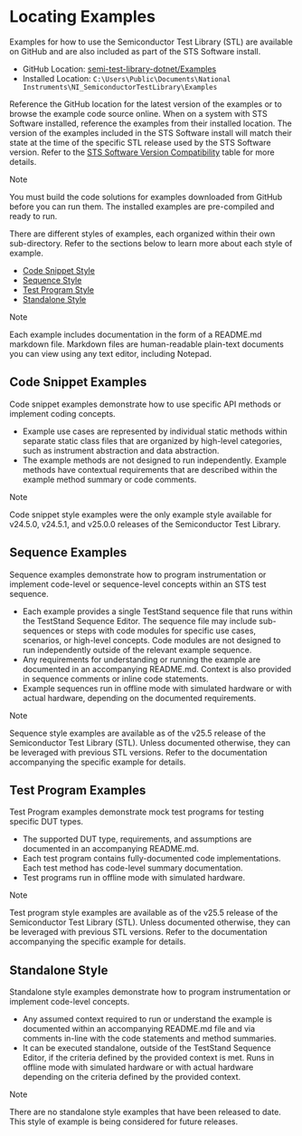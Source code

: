 # Locating Examples

Examples for how to use the Semiconductor Test Library (STL) are available on GitHub and are also included as part of the STS Software install.

- GitHub Location: [semi-test-library-dotnet/Examples](https://github.com/ni/semi-test-library-dotnet/tree/main/Examples/source)
- Installed Location: `C:\Users\Public\Documents\National Instruments\NI_SemiconductorTestLibrary\Examples`

Reference the GitHub location for the latest version of the examples or to browse the example code source online.
When on a system with STS Software installed, reference the examples from their installed location.
The version of the examples included in the STS Software install will match their state at the time of the specific STL release used by the STS Software version.
Refer to the [STS Software Version Compatibility](https://ni.github.io/semi-test-library-dotnet/UserGuide/Overview.html#sts-software-version-compatibility) table for more details.

> [!NOTE]
> You must build the code solutions for examples downloaded from GitHub before you can run them.
> The installed examples are pre-compiled and ready to run.

There are different styles of examples, each organized within their own sub-directory.
Refer to the sections below to learn more about each style of example.

- [Code Snippet Style](#code-snippet-examples)
- [Sequence Style](#sequence-examples)
- [Test Program Style](#test-program-examples)
- [Standalone Style](#standalone-style)

> [!Note]
> Each example includes documentation in the form of a README.md markdown file. Markdown files are human-readable plain-text documents you can view using any text editor, including Notepad.

## Code Snippet Examples

Code snippet examples demonstrate how to use specific API methods or implement coding concepts.

- Example use cases are represented by individual static methods within separate static class files that are organized by high-level categories, such as instrument abstraction and data abstraction.
- The example methods are not designed to run independently. Example methods have contextual requirements that are described within the example method summary or code comments.

> [!NOTE]
> Code snippet style examples were the only example style available for v24.5.0, v24.5.1, and v25.0.0 releases of the Semiconductor Test Library.

## Sequence Examples

Sequence examples demonstrate how to program instrumentation or implement code-level or sequence-level concepts within an STS test sequence.

- Each example provides a single TestStand sequence file that runs within the TestStand Sequence Editor. The sequence file may include sub-sequences or steps with code modules for specific use cases, scenarios, or high-level concepts. Code modules are not designed to run independently outside of the relevant example sequence.
- Any requirements for understanding or running the example are documented in an accompanying README.md. Context is also provided in sequence comments or inline code statements.
- Example sequences run in offline mode with simulated hardware or with actual hardware, depending on the documented requirements.

> [!NOTE]
> Sequence style examples are available as of the v25.5 release of the Semiconductor Test Library (STL). Unless documented otherwise, they can be leveraged with previous STL versions. Refer to the documentation accompanying the specific example for details.

## Test Program Examples

Test Program examples demonstrate mock test programs for testing specific DUT types.

- The supported DUT type, requirements, and assumptions are documented in an accompanying README.md.
- Each test program contains fully-documented code implementations. Each test method has code-level summary documentation.
- Test programs run in offline mode with simulated hardware.

> [!NOTE]
> Test program style examples are available as of the v25.5 release of the Semiconductor Test Library (STL). Unless documented otherwise, they can be leveraged with previous STL versions. Refer to the documentation accompanying the specific example for details.

## Standalone Style

Standalone style examples demonstrate how to program instrumentation or implement code-level concepts.

- Any assumed context required to run or understand the example is documented within an accompanying README.md file and via comments in-line with the code statements and method summaries.
- It can be executed standalone, outside of the TestStand Sequence Editor, if the criteria defined by the provided context is met.
Runs in offline mode with simulated hardware or with actual hardware depending on the criteria defined by the provided context.

> [!NOTE]
> There are no standalone style examples that have been released to date. This style of example is being considered for future releases.

